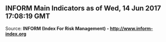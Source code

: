 ## INFORM Main Indicators as of Wed, 14 Jun 2017 17:08:19 GMT

Source: **INFORM (Index For Risk Management) - http://www.inform-index.org**